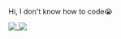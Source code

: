 Hi, I don't know how to code😭

<a href="https://github.com/anuraghazra/github-readme-stats">
  <img align="top" src="https://github-readme-stats.vercel.app/api?username=PatrickL546&show_icons=true&hide_title=true&include_all_commits=true&count_private=true&theme=graywhite&bg_color=0,e2619a,ffb3d4&hide_border=true" />
</a>
<a href="https://github.com/anuraghazra/github-readme-stats">
  <img align="top" src="https://github-readme-stats.vercel.app/api/top-langs/?username=PatrickL546&hide_title=true&theme=graywhite&bg_color=0,ffb3d4,fcc2dc&hide_border=true" />
</a>
                                                                                             
<!---
PatrickL546/PatrickL546 is a ✨ special ✨ repository because its `README.md` (this file) appears on your GitHub profile.
You can click the Preview link to take a look at your changes.
--->
